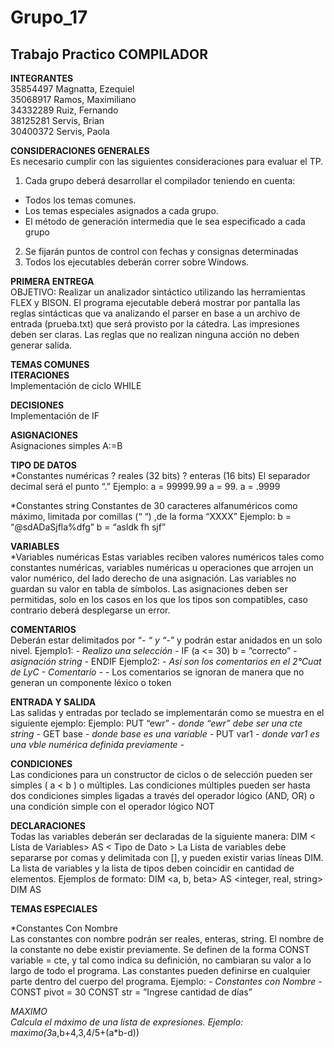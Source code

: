 # Grupo_17
## Trabajo Practico COMPILADOR

**INTEGRANTES**\
35854497 Magnatta, Ezequiel\
35068917 Ramos, Maximiliano\
34332289 Ruiz, Fernando\
38125281 Servis, Brian\
30400372 Servis, Paola

**CONSIDERACIONES GENERALES**\
Es necesario cumplir con las siguientes consideraciones para evaluar el TP.
1. Cada grupo deberá desarrollar el compilador teniendo en cuenta:
* Todos los temas comunes.
* Los temas especiales asignados a cada grupo.
* El método de generación intermedia que le sea especificado a cada grupo
2. Se fijarán puntos de control con fechas y consignas determinadas
3. Todos los ejecutables deberán correr sobre Windows.

**PRIMERA ENTREGA**\
OBJETIVO: Realizar un analizador sintáctico utilizando las herramientas FLEX y BISON. El programa
ejecutable deberá mostrar por pantalla las reglas sintácticas que va analizando el parser en base a un archivo
de entrada (prueba.txt) que será provisto por la cátedra. Las impresiones deben ser claras. Las reglas que no
realizan ninguna acción no deben generar salida. 


**TEMAS COMUNES**\
**ITERACIONES**\
Implementación de ciclo WHILE

**DECISIONES**\
Implementación de IF

**ASIGNACIONES**\
Asignaciones simples A:=B

**TIPO DE DATOS**\
*Constantes numéricas
? reales (32 bits)
? enteras (16 bits)
El separador decimal será el punto “.”
Ejemplo:
a = 99999.99
a = 99.
a = .9999

*Constantes string
Constantes de 30 caracteres alfanuméricos como máximo, limitada por comillas (“ “) ,de la forma “XXXX”
Ejemplo:
b = “@sdADaSjfla%dfg”
b = “asldk fh sjf”

**VARIABLES**\
*Variables numéricas
Estas variables reciben valores numéricos tales como constantes numéricas, variables numéricas u
operaciones que arrojen un valor numérico, del lado derecho de una asignación.
Las variables no guardan su valor en tabla de símbolos.
Las asignaciones deben ser permitidas, solo en los casos en los que los tipos son
compatibles, caso contrario deberá desplegarse un error.

**COMENTARIOS**\
Deberán estar delimitados por “*- “ y “-*” y podrán estar anidados en un solo nivel.
Ejemplo1:
*- Realizo una selección -*
IF (a <= 30)
b = ”correcto” *- asignación string -*
ENDIF
Ejemplo2:
 *- Así son los comentarios en el 2°Cuat de LyC *- Comentario -* -*
Los comentarios se ignoran de manera que no generan un componente léxico o token

**ENTRADA Y SALIDA**\
Las salidas y entradas por teclado se implementarán como se muestra en el siguiente ejemplo:
Ejemplo:
PUT “ewr” *- donde “ewr” debe ser una cte string -*
GET base *- donde base es una variable -*
PUT var1 *- donde var1 es una vble numérica definida previamente -*

**CONDICIONES**\
Las condiciones para un constructor de ciclos o de selección pueden ser simples ( a < b ) o múltiples.
Las condiciones múltiples pueden ser hasta dos condiciones simples ligadas a través del operador lógico
(AND, OR) o una condición simple con el operador lógico NOT

**DECLARACIONES**\
Todas las variables deberán ser declaradas de la siguiente manera:
DIM < Lista de Variables> AS < Tipo de Dato >
La Lista de variables debe separarse por comas y delimitada con [], y pueden existir varias líneas DIM.
La lista de variables y la lista de tipos deben coincidir en cantidad de
elementos.
Ejemplos de formato:
DIM <a, b, beta> AS <integer, real, string>
DIM <c> AS <real>

**TEMAS ESPECIALES**

*Constantes Con Nombre\
Las constantes con nombre podrán ser reales, enteras, string. El nombre de la constante no debe
existir previamente. Se definen de la forma CONST variable = cte, y tal como indica su definición, no
cambiaran su valor a lo largo de todo el programa.
Las constantes pueden definirse en cualquier parte dentro del cuerpo del
programa.
Ejemplo:
*- Constantes con Nombre -*
CONST pivot = 30
CONST str = ”Ingrese cantidad de días”

*MAXIMO\
Calcula el máximo de una lista de expresiones.
Ejemplo: maximo(3*a,b+4,3,4/5+(a*b-d))

